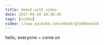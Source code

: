 ```yaml
---
title: demo2 with video
date: 2017-04-20 10:38:45
tags: [video]
video: //www.youtube.com/embed/gIoW4beeJwk
---
```


hello, everyone ~ come on